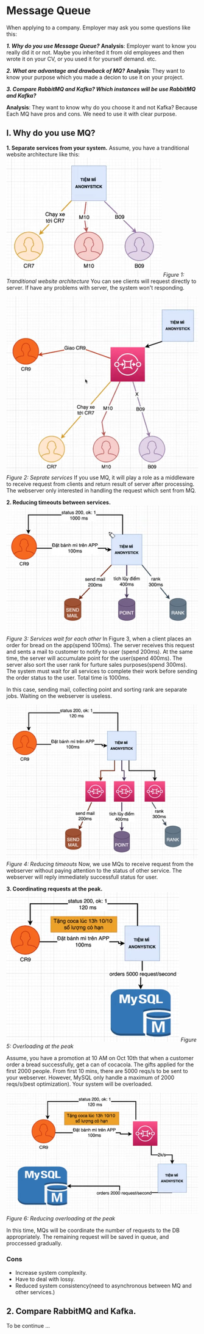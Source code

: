 # Message Queue

When applying to a company. Employer may ask you some questions like this: 

**_1. Why do you use Message Queue?_**
**Analysis**: Employer want to know you really did it or not. Maybe you inherited it from old employees and then wrote it on your CV, or you used it for yourself demand. etc.

**_2. What are advantage and drawback of MQ?_**
**Analysis**: They want to know your purpose which you made a decion to use it on your project.

**_3. Compare RabbitMQ and Kafka? Which instances will be use RabbitMQ and Kafka?_**

**Analysis**: They want to know why do you choose it and not Kafka? Because Each MQ have pros and cons. We need to use it with clear purpose.

## I. Why do you use MQ?
**1. Separate services from your system.**
Assume, you have a tranditional website architecture like this: 
![tranditional-architecture](./images/1-tranditional-system.png)
_Figure 1: Tranditional website architecture_
You can see clients will request directly to server. If have any problems with server, the system won't responding.

![seprate-service](./images/2-separate_service.png)
_Figure 2: Seprate services_
If you use MQ, it will play a role as a middleware to receive request from clients and return result of server after processing. The webserver only interested in handling the request which sent from MQ.

**2. Reducing timeouts between services.**
![timeouts-between-services](./images/3-timeouts-between-services.png)
_Figure 3: Services wait for each other_
In Figure 3, when a client places an order for bread on the app(spend 100ms). The server receives this request and sents a mail to customer to notify to user (spend 200ms). At the same time, the server will accumulate point for the user(spend 400ms). The server also sort the user rank for furture sales purposes(spend 300ms). The system must wait for all services to complete their work before sending the order status to the user. Total time is 1000ms.

In this case, sending mail, collecting point and sorting rank are separate jobs. Waiting on the webserver is useless.


![reducing timeouts](./images/4-reducing-timeouts.png)
_Figure 4: Reducing timeouts_
Now, we use MQs to receive request from the webserver without paying attention to the status of other service. The webserver will reply immediately successfull status for user. 

**3. Coordinating requests at the peak.**
![overloading_at_the_peak](./images/5-overloading.png)
_Figure 5: Overloading at the peak_

Assume, you have a promotion at 10 AM on Oct 10th that when a customer order a bread successfully, get a can of cocacola. The gifts applied for the first 2000 people. From first 10 mins, there are 5000 reqs/s to be sent to your webserver. However, MySQL only handle a maximum of 2000 reqs/s(best optimization). Your system will be overloaded. 

![overloading_at_the_peak](./images/6-prevent_overloading.png)
_Figure 6: Reducing overloading at the peak_

In this time, MQs will be coordinate the number of requests to the DB appropriately. The remaining request will be saved in queue, and proccessed gradually.

### Cons
- Increase system complexity.
- Have to deal with lossy.
- Reduced system consistency(need to asynchronous between MQ and other services.)

## 2. Compare RabbitMQ and Kafka.
To be continue ...